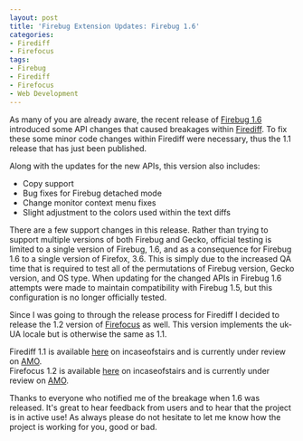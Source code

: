 ```yaml
---
layout: post
title: 'Firebug Extension Updates: Firebug 1.6'
categories:
- Firediff
- Firefocus
tags:
- Firebug
- Firediff
- Firefocus
- Web Development
---
```


As many of you are already aware, the recent release of <a href="http://blog.getfirebug.com/2010/11/29/firebug-1-6-0/">Firebug 1.6</a> introduced some API changes that caused breakages within <a href="http://www.incaseofstairs.com/firediff/">Firediff</a>. To fix these some minor code changes within Firediff were necessary, thus the 1.1 release that has just been published.

Along with the updates for the new APIs, this version also includes:
- Copy support
- Bug fixes for Firebug detached mode
- Change monitor context menu fixes
- Slight adjustment to the colors used within the text diffs

There are a few support changes in this release. Rather than trying to support multiple versions of both Firebug and Gecko, official testing is limited to a single version of Firebug, 1.6, and as a consequence for Firebug 1.6 to a single version of Firefox, 3.6. This is simply due to the increased QA time that is required to test all of the permutations of Firebug version, Gecko version, and OS type. When updating for the changed APIs in Firebug 1.6 attempts were made to maintain compatibility with Firebug 1.5, but this configuration is no longer officially tested.

Since I was going to through the release process for Firediff I decided to release the 1.2 version of <a href="http://www.incaseofstairs.com/firefocus/">Firefocus</a> as well. This version implements the uk-UA locale but is otherwise the same as 1.1.</p>

Firediff 1.1 is available <a href="http://www.incaseofstairs.com/download/firediff/firediff1.1.xpi">here</a> on incaseofstairs and is currently under review on <a href="https://addons.mozilla.org/en-US/firefox/addon/13179/">AMO</a>.<br />
Firefocus 1.2 is available <a href="http://www.incaseofstairs.com/download/firefocus/firefocus1.2.xpi">here</a> on incaseofstairs and is currently under review on <a href="https://addons.mozilla.org/en-US/firefox/addon/49662/">AMO</a>.

Thanks to everyone who notified me of the breakage when 1.6 was released. It's great to hear feedback from users and to hear that the project is in active use! As always please do not hesitate to let me know how the project is working for you, good or bad.

